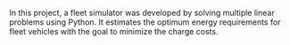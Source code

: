 In this project, a fleet simulator was developed by solving multiple linear problems using Python. It estimates the optimum energy requirements for fleet vehicles with the goal to minimize the charge costs.
